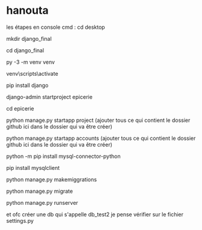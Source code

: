 # hanouta
les étapes en console cmd : 
cd desktop

mkdir django_final

cd django_final

py -3 -m venv venv

venv\scripts\activate

pip install django

django-admin startproject epicerie

cd epicerie

python manage.py startapp project  (ajouter tous ce qui contient le dossier github ici dans le dossier qui va être  créer)

python manage.py startapp accounts (ajouter tous ce qui contient le dossier github ici dans le dossier qui va être  créer)

python -m pip install mysql-connector-python

pip install mysqlclient

python manage.py makemiggrations 

python manage.py migrate

python manage.py runserver 


et ofc créer une db qui s'appelle db_test2 je pense vérifier sur le fichier settings.py

